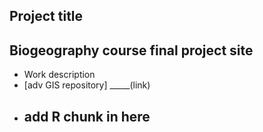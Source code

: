 
## Project title
## Biogeography course final project site
- Work description
- [adv GIS repository] _____(link)
- ## add R chunk in here
